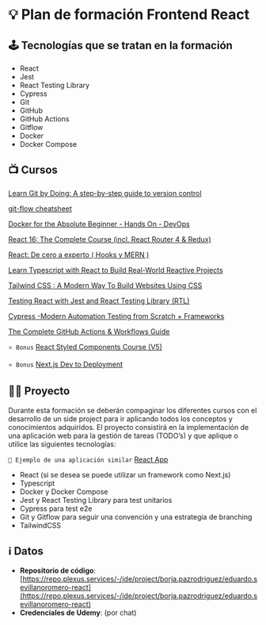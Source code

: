 # 💡 Plan de formación Frontend React

## 🕹 Tecnologías que se tratan en la formación

- React
- Jest
- React Testing Library
- Cypress
- Git
- GitHub
- GitHub Actions
- Gitflow
- Docker
- Docker Compose

## 📺 Cursos

[Learn Git by Doing: A step-by-step guide to version control](https://tecnologiasplexus.udemy.com/course/learn-git-by-doing-a-step-by-step-guide-to-version-control/)

[git-flow cheatsheet](https://danielkummer.github.io/git-flow-cheatsheet/index.es_ES.html)

[Docker for the Absolute Beginner - Hands On - DevOps](https://tecnologiasplexus.udemy.com/course/learn-docker/)

[React 16: The Complete Course (incl. React Router 4 & Redux)](https://tecnologiasplexus.udemy.com/course/react-the-complete-guide-incl-redux)

[React: De cero a experto ( Hooks y MERN )](https://tecnologiasplexus.udemy.com/course/react-cero-experto/)

[Learn Typescript with React to Build Real-World Reactive Projects](https://tecnologiasplexus.udemy.com/course/react-with-typescript/)

[Tailwind CSS : A Modern Way To Build Websites Using CSS](https://tecnologiasplexus.udemy.com/course/tailwind-css-course/)

[Testing React with Jest and React Testing Library (RTL)](https://tecnologiasplexus.udemy.com/course/react-testing-library)

[Cypress -Modern Automation Testing from Scratch + Frameworks](https://tecnologiasplexus.udemy.com/course/cypress-tutorial/)

[The Complete GitHub Actions & Workflows Guide](https://tecnologiasplexus.udemy.com/course/github-actions/)

`⭐ Bonus` [React Styled Components Course (V5)](https://tecnologiasplexus.udemy.com/course/styled-components-tutorial-and-project-course/)

`⭐ Bonus` [Next.js Dev to Deployment](https://tecnologiasplexus.udemy.com/course/nextjs-dev-to-deployment/)

## 🧑‍💻 Proyecto

Durante esta formación se deberán compaginar los diferentes cursos con el desarrollo de un side project para ir aplicando todos los conceptos y conocimientos adquiridos. El proyecto consistirá en la implementación de una aplicación web para la gestión de tareas (TODO’s) y que aplique o utilice las siguientes tecnologías:

`📌 Ejemplo de una aplicación similar` [React App](https://todo-list-evamalinina.vercel.app/)

- React (si se desea se puede utilizar un framework como Next.js)
- Typescript
- Docker y Docker Compose
- Jest y React Testing Library para test unitarios
- Cypress para test e2e
- Git y Gitflow para seguir una convención y una estrategia de branching
- TailwindCSS

## ℹ️ Datos

- **Repositorio de código**: [https://repo.plexus.services/-/ide/project/borja.pazrodriguez/eduardo.sevillanoromero-react](https://repo.plexus.services/-/ide/project/borja.pazrodriguez/eduardo.sevillanoromero-react)
- **Credenciales de Udemy**: (por chat)
